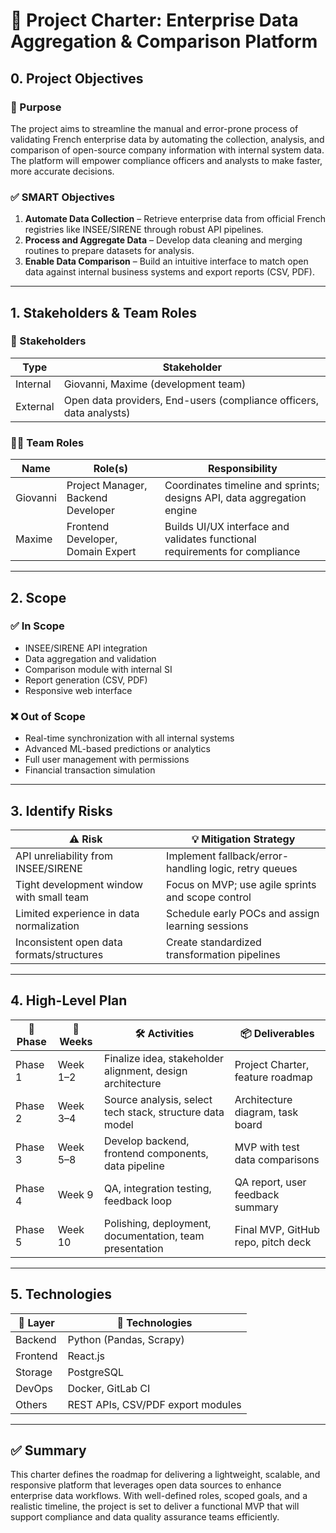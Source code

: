 # 📘 Project Charter: Enterprise Data Aggregation & Comparison Platform

## 0. Project Objectives

### 🎯 Purpose
The project aims to streamline the manual and error-prone process of validating French enterprise data by automating the collection, analysis, and comparison of open-source company information with internal system data. The platform will empower compliance officers and analysts to make faster, more accurate decisions.

### ✅ SMART Objectives
1. **Automate Data Collection** – Retrieve enterprise data from official French registries like INSEE/SIRENE through robust API pipelines.
2. **Process and Aggregate Data** – Develop data cleaning and merging routines to prepare datasets for analysis.
3. **Enable Data Comparison** – Build an intuitive interface to match open data against internal business systems and export reports (CSV, PDF).

---

## 1. Stakeholders & Team Roles

### 👥 Stakeholders

| Type     | Stakeholder                                                         |
|----------|---------------------------------------------------------------------|
| Internal | Giovanni, Maxime (development team)                                 |
| External | Open data providers, End-users (compliance officers, data analysts) |

### 🧑‍💼 Team Roles

| Name     | Role(s)                            | Responsibility                                                              |
|----------|------------------------------------|-------------------------------------------------------------------------------|
| Giovanni | Project Manager, Backend Developer | Coordinates timeline and sprints; designs API, data aggregation engine        |
| Maxime   | Frontend Developer, Domain Expert  | Builds UI/UX interface and validates functional requirements for compliance   |

---

## 2. Scope

### ✅ In Scope
- INSEE/SIRENE API integration
- Data aggregation and validation
- Comparison module with internal SI
- Report generation (CSV, PDF)
- Responsive web interface

### ❌ Out of Scope
- Real-time synchronization with all internal systems
- Advanced ML-based predictions or analytics
- Full user management with permissions
- Financial transaction simulation

---

## 3. Identify Risks

| ⚠️ Risk                                     | 💡 Mitigation Strategy                                  |
|--------------------------------------------|---------------------------------------------------------|
| API unreliability from INSEE/SIRENE        | Implement fallback/error-handling logic, retry queues   |
| Tight development window with small team   | Focus on MVP; use agile sprints and scope control       |
| Limited experience in data normalization   | Schedule early POCs and assign learning sessions        |
| Inconsistent open data formats/structures  | Create standardized transformation pipelines            |

---

## 4. High-Level Plan

| 🧭 Phase   | 📅 Weeks    | 🛠️ Activities                                              | 📦 Deliverables                     |
|-----------|-------------|-------------------------------------------------------------|------------------------------------|
| Phase 1   | Week 1–2    | Finalize idea, stakeholder alignment, design architecture   | Project Charter, feature roadmap   |
| Phase 2   | Week 3–4    | Source analysis, select tech stack, structure data model    | Architecture diagram, task board   |
| Phase 3   | Week 5–8    | Develop backend, frontend components, data pipeline         | MVP with test data comparisons     |
| Phase 4   | Week 9      | QA, integration testing, feedback loop                      | QA report, user feedback summary   |
| Phase 5   | Week 10     | Polishing, deployment, documentation, team presentation     | Final MVP, GitHub repo, pitch deck |

---

## 5. Technologies

| 🧱 Layer    | 🔧 Technologies                  |
|------------|----------------------------------|
| Backend    | Python (Pandas, Scrapy)          |
| Frontend   | React.js                         |
| Storage    | PostgreSQL                       |
| DevOps     | Docker, GitLab CI                |
| Others     | REST APIs, CSV/PDF export modules |

---

## ✅ Summary

This charter defines the roadmap for delivering a lightweight, scalable, and responsive platform that leverages open data sources to enhance enterprise data workflows. With well-defined roles, scoped goals, and a realistic timeline, the project is set to deliver a functional MVP that will support compliance and data quality assurance teams efficiently.